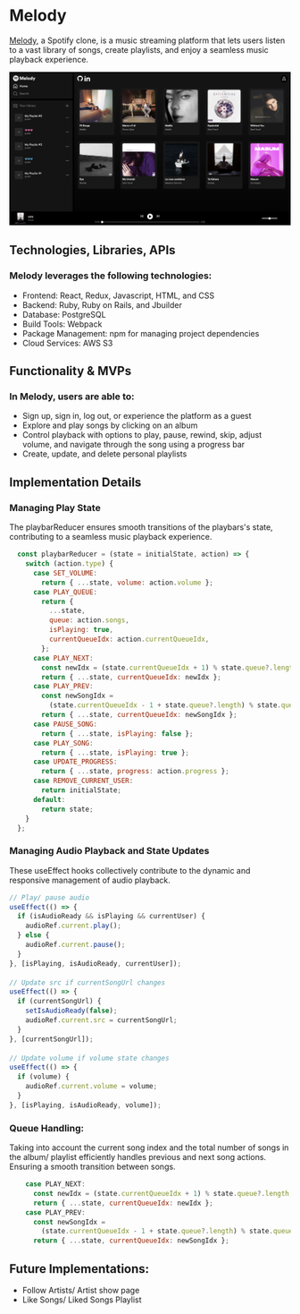 # Melody

[Melody](https://melody-0euk.onrender.com/), a Spotify clone, is a music streaming platform that lets users listen to a vast library of songs, create playlists, and enjoy a seamless music playback experience.

![Melody Interface](./frontend/src/static/images/readme/melody-interface.png)

## Technologies, Libraries, APIs
### Melody leverages the following technologies:
- Frontend: React, Redux, Javascript, HTML, and CSS
- Backend: Ruby, Ruby on Rails, and Jbuilder
- Database: PostgreSQL
- Build Tools: Webpack 
- Package Management: npm for managing project dependencies
- Cloud Services: AWS S3

## Functionality & MVPs
### In Melody, users are able to:
- Sign up, sign in, log out, or experience the platform as a guest
- Explore and play songs by clicking on an album
- Control playback with options to play, pause, rewind, skip, adjust volume, and navigate through the song using a progress bar
- Create, update, and delete personal playlists

## Implementation Details

### Managing Play State 

The playbarReducer ensures smooth transitions of the playbars's state, contributing to a seamless music playback experience.

```javascript
  const playbarReducer = (state = initialState, action) => {
    switch (action.type) {
      case SET_VOLUME:
        return { ...state, volume: action.volume };
      case PLAY_QUEUE:
        return {
          ...state,
          queue: action.songs,
          isPlaying: true,
          currentQueueIdx: action.currentQueueIdx,
        };
      case PLAY_NEXT:
        const newIdx = (state.currentQueueIdx + 1) % state.queue?.length;
        return { ...state, currentQueueIdx: newIdx };
      case PLAY_PREV:
        const newSongIdx =
          (state.currentQueueIdx - 1 + state.queue?.length) % state.queue?.length;
        return { ...state, currentQueueIdx: newSongIdx };
      case PAUSE_SONG:
        return { ...state, isPlaying: false };
      case PLAY_SONG:
        return { ...state, isPlaying: true };
      case UPDATE_PROGRESS:
        return { ...state, progress: action.progress };
      case REMOVE_CURRENT_USER:
        return initialState;
      default:
        return state;
    }
  };
```

### Managing Audio Playback and State Updates

These useEffect hooks collectively contribute to the dynamic and responsive management of audio playback.

```javascript
// Play/ pause audio
useEffect(() => {
  if (isAudioReady && isPlaying && currentUser) {
    audioRef.current.play();
  } else {
    audioRef.current.pause();
  }
}, [isPlaying, isAudioReady, currentUser]);

// Update src if currentSongUrl changes
useEffect(() => {
  if (currentSongUrl) {
    setIsAudioReady(false);
    audioRef.current.src = currentSongUrl;
  }
}, [currentSongUrl]);

// Update volume if volume state changes
useEffect(() => {
  if (volume) {
    audioRef.current.volume = volume;
  }
}, [isPlaying, isAudioReady, volume]);
```

### Queue Handling:

Taking into account the current song index and the total number of songs in the album/ playlist efficiently handles previous and next song actions. Ensuring a smooth transition between songs.

```javascript
    case PLAY_NEXT:
      const newIdx = (state.currentQueueIdx + 1) % state.queue?.length;
      return { ...state, currentQueueIdx: newIdx };
    case PLAY_PREV:
      const newSongIdx =
        (state.currentQueueIdx - 1 + state.queue?.length) % state.queue?.length;
      return { ...state, currentQueueIdx: newSongIdx };
```

## Future Implementations:
- Follow Artists/ Artist show page
- Like Songs/ Liked Songs Playlist